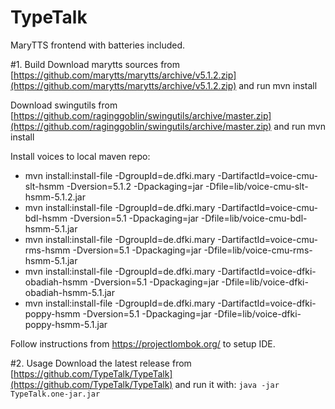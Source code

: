 # TypeTalk
MaryTTS frontend with batteries included.

#1. Build
Download marytts sources from [https://github.com/marytts/marytts/archive/v5.1.2.zip](https://github.com/marytts/marytts/archive/v5.1.2.zip) and run mvn install

Download swingutils from [https://github.com/raginggoblin/swingutils/archive/master.zip](https://github.com/raginggoblin/swingutils/archive/master.zip) and run mvn install

Install voices to local maven repo:
* mvn install:install-file -DgroupId=de.dfki.mary -DartifactId=voice-cmu-slt-hsmm -Dversion=5.1.2 -Dpackaging=jar -Dfile=lib/voice-cmu-slt-hsmm-5.1.2.jar
* mvn install:install-file -DgroupId=de.dfki.mary -DartifactId=voice-cmu-bdl-hsmm -Dversion=5.1 -Dpackaging=jar -Dfile=lib/voice-cmu-bdl-hsmm-5.1.jar
* mvn install:install-file -DgroupId=de.dfki.mary -DartifactId=voice-cmu-rms-hsmm -Dversion=5.1 -Dpackaging=jar -Dfile=lib/voice-cmu-rms-hsmm-5.1.jar
* mvn install:install-file -DgroupId=de.dfki.mary -DartifactId=voice-dfki-obadiah-hsmm -Dversion=5.1 -Dpackaging=jar -Dfile=lib/voice-dfki-obadiah-hsmm-5.1.jar
* mvn install:install-file -DgroupId=de.dfki.mary -DartifactId=voice-dfki-poppy-hsmm -Dversion=5.1 -Dpackaging=jar -Dfile=lib/voice-dfki-poppy-hsmm-5.1.jar

Follow instructions from https://projectlombok.org/ to setup IDE.

#2. Usage
Download the latest release from [https://github.com/TypeTalk/TypeTalk](https://github.com/TypeTalk/TypeTalk) and run it with: `java -jar TypeTalk.one-jar.jar` 


